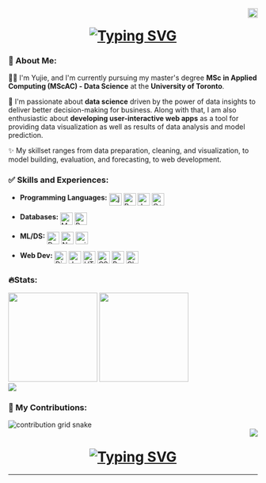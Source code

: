 <div>
  <a href="https://visitorbadge.io/status?path=yujiech00%2Fyujiech00">
    <img align="right" height=20 src="https://api.visitorbadge.io/api/visitors?path=yujiech00%2Fyujiech00&label=Visitors&labelColor=%23000000&countColor=%23f4f4f4&style=flat&labelStyle=none" />
  </a>
</div>

<div>
  <h1 align="center">
    <a href="https://git.io/typing-svg">
      <img src="https://readme-typing-svg.herokuapp.com?font=Fira+Code&size=30&pause=10&center=true&vCenter=true&width=435&lines=Hi+There!%F0%9F%91%8B+I'm+Yujie!"alt="Typing SVG"/>
    </a>
  </h1>
</div>

<div>
  <h3>👀 About Me:</h3>
  <p>👩‍💻 I'm Yujie, and I'm currently pursuing my master's degree <b>MSc in Applied Computing (MScAC) - Data Science</b> at the <b>University of Toronto</b>.</p>
  <p>🥰 I'm passionate about <b>data science</b> driven by the power of data insights to deliver better decision-making for business. Along with that, I am also   enthusiastic about <b>developing user-interactive web apps</b> as a tool for providing data visualization as well as results of data analysis and model prediction.</p>
  <p>✨ My skillset ranges from data preparation, cleaning, and visualization, to model building, evaluation, and forecasting, to web development.</p>
</div>

<div>
  <h3>✅ Skills and Experiences:</h3>
  <ul>
    <li>
      <b>Programming Languages:</b> 
      <img src="https://img.shields.io/badge/python-3670A0?style=flat&logo=python&logoColor=ffdd54" alt="javascript" height="25" align="top"/> 
      <img src="https://img.shields.io/badge/r-%23276DC3.svg?style=flat&logo=r&logoColor=white" alt="R" height="25" align="top"/> 
      <img src="https://img.shields.io/badge/java-%23ED8B00.svg?style=flat&logo=java&logoColor=white" alt="Java" height="25" align="top"/> 
      <img src="https://img.shields.io/badge/c++-%2300599C.svg?style=flat&logo=c%2B%2B&logoColor=white" alt="C++" height="25" align="top"/>
    </li>
  </ul>
  <ul>
    <li>
      <b>Databases:</b>
      <img src="https://img.shields.io/badge/mysql-%2300f.svg?style=flat&logo=mysql&logoColor=white" alt="MySQL" height="25" align="top"/> 
      <img src="https://img.shields.io/badge/postgres-%23316192.svg?style=flat&logo=postgresql&logoColor=white" alt="Postgres" height="25" align="top"/>
    </li>
  </ul>
  <ul>
    <li>
      <b>ML/DS:</b> 
      <img src="https://img.shields.io/badge/pandas-%23150458.svg?style=flat&logo=pandas&logoColor=white" alt="Pandas" height="25" align="top"/> 
      <img src="https://img.shields.io/badge/numpy-%23013243.svg?style=flat&logo=numpy&logoColor=white" alt="NumPy" height="25" align="top"/> 
      <img src="https://img.shields.io/badge/scikit--learn-%23F7931E.svg?style=flat&logo=scikit-learn&logoColor=white" alt="scikit-learn" height="25" align="top"/>
    </li>
  </ul>

  <ul>
    <li>
      <b>Web Dev:</b>
      <img src="https://img.shields.io/badge/django-%23092E20.svg?style=flat&logo=django&logoColor=white" alt="Django" height="25" align="top"/>
      <img src="https://img.shields.io/badge/javascript-%23323330.svg?style=flat&logo=javascript&logoColor=%23F7DF1E" alt="JavaScript" height="25" align="top"/> 
      <img src="https://img.shields.io/badge/html5-%23E34F26.svg?style=flat&logo=html5&logoColor=white" alt="HTML" height="25" align="top"/> 
      <img src="https://img.shields.io/badge/css3-%231572B6.svg?style=flat&logo=css3&logoColor=white" alt="CSS3" height="25" align="top"/> 
      <img src="https://img.shields.io/badge/bootstrap-%23563D7C.svg?style=flat&logo=bootstrap&logoColor=white" alt="Bootstrap" height="25" align="top"/> 
      <img src="https://img.shields.io/badge/chart.js-F5788D.svg?style=flat&logo=chart.js&logoColor=white" alt="Chart.js" height="25" align="top"/>
    </li>
  </ul>
</div>

<div>
  <h3>🔥Stats:</h3>
  <img height=180 src="https://github-readme-stats.vercel.app/api?username=yujiech00&theme=city_light&hide_border=false&include_all_commits=false&count_private=false&show_icons=true&rank_icon=github"/>
  <img height=180 src="https://github-readme-streak-stats.herokuapp.com/?user=yujiech00&theme=city_light&hide_border=false"/><br>
  <img src="https://github-readme-stats.vercel.app/api/top-langs/?username=yujiech00&theme=city_light&hide_border=false&include_all_commits=true&count_private=true&layout=compact"/>
</div>

<div>
  <h3>🐾 My Contributions:</h3>
  <img alt="contribution grid snake" src="https://github.com/yujiech00/yujiech00/blob/output/github-contribution-grid-snake.svg" />
</div>

<div>
  <img align="right" src="https://visitcount.itsvg.in/api?id=yujiech00&icon=0&color=12"/>
</div>

<div>
  <h1 align="center">
    <a href="https://git.io/typing-svg">
      <img src="https://readme-typing-svg.herokuapp.com?font=Fira+Code&size=30&pause=10&center=true&vCenter=true&width=435&lines=Thanks+for+ visiting!%F0%9F%A4%9E" alt="Typing SVG"/>
    </a>
  </h1>
</div>

---

<!--
**yujiech00/yujiech00** is a ✨ _special_ ✨ repository because its `README.md` (this file) appears on your GitHub profile.

Here are some ideas to get you started:

### Hi there 👋
- 🔭 I’m currently working on ...
- 🌱 I’m currently learning ...
- 👯 I’m looking to collaborate on ...
- 🤔 I’m looking for help with ...
- 💬 Ask me about ...
- 📫 How to reach me: ...
- 😄 Pronouns: ...
- ⚡ Fun fact: ...
<img src="https://skillicons.dev/icons?i=python,r,cpp,java" height="25"/>
-->
